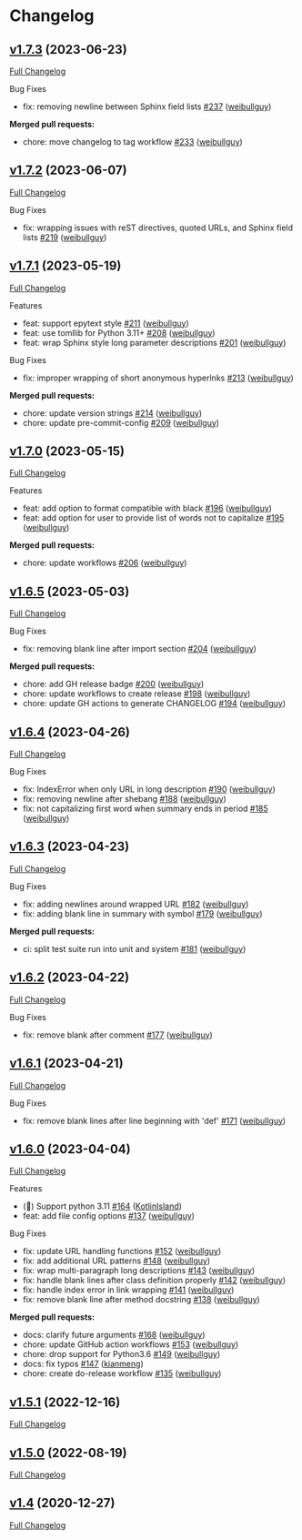 # Changelog

## [v1.7.3](https://github.com/PyCQA/docformatter/tree/v1.7.3) (2023-06-23)

[Full Changelog](https://github.com/PyCQA/docformatter/compare/v1.7.2...v1.7.3)

Bug Fixes

- fix: removing newline between Sphinx field lists [\#237](https://github.com/PyCQA/docformatter/pull/237) ([weibullguy](https://github.com/weibullguy))

**Merged pull requests:**

- chore: move changelog to tag workflow [\#233](https://github.com/PyCQA/docformatter/pull/233) ([weibullguy](https://github.com/weibullguy))

## [v1.7.2](https://github.com/PyCQA/docformatter/tree/v1.7.2) (2023-06-07)

[Full Changelog](https://github.com/PyCQA/docformatter/compare/v1.7.1...v1.7.2)

Bug Fixes

- fix: wrapping issues with reST directives, quoted URLs, and Sphinx field lists [\#219](https://github.com/PyCQA/docformatter/pull/219) ([weibullguy](https://github.com/weibullguy))

## [v1.7.1](https://github.com/PyCQA/docformatter/tree/v1.7.1) (2023-05-19)

[Full Changelog](https://github.com/PyCQA/docformatter/compare/v1.7.0...v1.7.1)

Features

- feat: support epytext style [\#211](https://github.com/PyCQA/docformatter/pull/211) ([weibullguy](https://github.com/weibullguy))
- feat: use tomllib for Python 3.11+ [\#208](https://github.com/PyCQA/docformatter/pull/208) ([weibullguy](https://github.com/weibullguy))
- feat: wrap Sphinx style long parameter descriptions [\#201](https://github.com/PyCQA/docformatter/pull/201) ([weibullguy](https://github.com/weibullguy))

Bug Fixes

- fix: improper wrapping of short anonymous hyperlnks [\#213](https://github.com/PyCQA/docformatter/pull/213) ([weibullguy](https://github.com/weibullguy))

**Merged pull requests:**

- chore: update version strings [\#214](https://github.com/PyCQA/docformatter/pull/214) ([weibullguy](https://github.com/weibullguy))
- chore: update pre-commit-config [\#209](https://github.com/PyCQA/docformatter/pull/209) ([weibullguy](https://github.com/weibullguy))

## [v1.7.0](https://github.com/PyCQA/docformatter/tree/v1.7.0) (2023-05-15)

[Full Changelog](https://github.com/PyCQA/docformatter/compare/v1.6.5...v1.7.0)

Features

- feat: add option to format compatible with black [\#196](https://github.com/PyCQA/docformatter/pull/196) ([weibullguy](https://github.com/weibullguy))
- feat: add option for user to provide list of words not to capitalize [\#195](https://github.com/PyCQA/docformatter/pull/195) ([weibullguy](https://github.com/weibullguy))

**Merged pull requests:**

- chore: update workflows [\#206](https://github.com/PyCQA/docformatter/pull/206) ([weibullguy](https://github.com/weibullguy))

## [v1.6.5](https://github.com/PyCQA/docformatter/tree/v1.6.5) (2023-05-03)

[Full Changelog](https://github.com/PyCQA/docformatter/compare/v1.6.4...v1.6.5)

Bug Fixes

- fix: removing blank line after import section [\#204](https://github.com/PyCQA/docformatter/pull/204) ([weibullguy](https://github.com/weibullguy))

**Merged pull requests:**

- chore: add GH release badge [\#200](https://github.com/PyCQA/docformatter/pull/200) ([weibullguy](https://github.com/weibullguy))
- chore: update workflows to create release [\#198](https://github.com/PyCQA/docformatter/pull/198) ([weibullguy](https://github.com/weibullguy))
- chore: update GH actions to generate CHANGELOG [\#194](https://github.com/PyCQA/docformatter/pull/194) ([weibullguy](https://github.com/weibullguy))

## [v1.6.4](https://github.com/PyCQA/docformatter/tree/v1.6.4) (2023-04-26)

[Full Changelog](https://github.com/PyCQA/docformatter/compare/v1.6.3...v1.6.4)

Bug Fixes

- fix: IndexError when only URL in long description [\#190](https://github.com/PyCQA/docformatter/pull/190) ([weibullguy](https://github.com/weibullguy))
- fix: removing newline after shebang [\#188](https://github.com/PyCQA/docformatter/pull/188) ([weibullguy](https://github.com/weibullguy))
- fix: not capitalizing first word when summary ends in period [\#185](https://github.com/PyCQA/docformatter/pull/185) ([weibullguy](https://github.com/weibullguy))

## [v1.6.3](https://github.com/PyCQA/docformatter/tree/v1.6.3) (2023-04-23)

[Full Changelog](https://github.com/PyCQA/docformatter/compare/v1.6.2...v1.6.3)

Bug Fixes

- fix: adding newlines around wrapped URL [\#182](https://github.com/PyCQA/docformatter/pull/182) ([weibullguy](https://github.com/weibullguy))
- fix: adding blank line in summary with symbol [\#179](https://github.com/PyCQA/docformatter/pull/179) ([weibullguy](https://github.com/weibullguy))

**Merged pull requests:**

- ci: split test suite run into unit and system [\#181](https://github.com/PyCQA/docformatter/pull/181) ([weibullguy](https://github.com/weibullguy))

## [v1.6.2](https://github.com/PyCQA/docformatter/tree/v1.6.2) (2023-04-22)

[Full Changelog](https://github.com/PyCQA/docformatter/compare/v1.6.1...v1.6.2)

Bug Fixes

- fix: remove blank after comment [\#177](https://github.com/PyCQA/docformatter/pull/177) ([weibullguy](https://github.com/weibullguy))

## [v1.6.1](https://github.com/PyCQA/docformatter/tree/v1.6.1) (2023-04-21)

[Full Changelog](https://github.com/PyCQA/docformatter/compare/v1.6.0...v1.6.1)

Bug Fixes

- fix: remove blank lines after line beginning with 'def' [\#171](https://github.com/PyCQA/docformatter/pull/171) ([weibullguy](https://github.com/weibullguy))

## [v1.6.0](https://github.com/PyCQA/docformatter/tree/v1.6.0) (2023-04-04)

[Full Changelog](https://github.com/PyCQA/docformatter/compare/v1.5.1...v1.6.0)

Features

- \(🎁\) Support python 3.11 [\#164](https://github.com/PyCQA/docformatter/pull/164) ([KotlinIsland](https://github.com/KotlinIsland))
- feat: add file config options [\#137](https://github.com/PyCQA/docformatter/pull/137) ([weibullguy](https://github.com/weibullguy))

Bug Fixes

- fix: update URL handling functions [\#152](https://github.com/PyCQA/docformatter/pull/152) ([weibullguy](https://github.com/weibullguy))
- fix: add additional URL patterns [\#148](https://github.com/PyCQA/docformatter/pull/148) ([weibullguy](https://github.com/weibullguy))
- fix: wrap multi-paragraph long descriptions [\#143](https://github.com/PyCQA/docformatter/pull/143) ([weibullguy](https://github.com/weibullguy))
- fix: handle blank lines after class definition properly [\#142](https://github.com/PyCQA/docformatter/pull/142) ([weibullguy](https://github.com/weibullguy))
- fix: handle index error in link wrapping [\#141](https://github.com/PyCQA/docformatter/pull/141) ([weibullguy](https://github.com/weibullguy))
- fix: remove blank line after method docstring [\#138](https://github.com/PyCQA/docformatter/pull/138) ([weibullguy](https://github.com/weibullguy))

**Merged pull requests:**

- docs: clarify future arguments [\#168](https://github.com/PyCQA/docformatter/pull/168) ([weibullguy](https://github.com/weibullguy))
- chore: update GitHub action workflows [\#153](https://github.com/PyCQA/docformatter/pull/153) ([weibullguy](https://github.com/weibullguy))
- chore: drop support for Python3.6 [\#149](https://github.com/PyCQA/docformatter/pull/149) ([weibullguy](https://github.com/weibullguy))
- docs: fix typos [\#147](https://github.com/PyCQA/docformatter/pull/147) ([kianmeng](https://github.com/kianmeng))
- chore: create do-release workflow [\#135](https://github.com/PyCQA/docformatter/pull/135) ([weibullguy](https://github.com/weibullguy))

## [v1.5.1](https://github.com/PyCQA/docformatter/tree/v1.5.1) (2022-12-16)

[Full Changelog](https://github.com/PyCQA/docformatter/compare/v1.5.0...v1.5.1)

## [v1.5.0](https://github.com/PyCQA/docformatter/tree/v1.5.0) (2022-08-19)

[Full Changelog](https://github.com/PyCQA/docformatter/compare/v1.4...v1.5.0)

## [v1.4](https://github.com/PyCQA/docformatter/tree/v1.4) (2020-12-27)

[Full Changelog](https://github.com/PyCQA/docformatter/compare/v1.3.1...v1.4)



